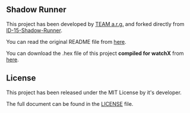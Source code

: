 ## **Shadow Runner**

This project has been developed by [TEAM a.r.g.][1] and forked directly from [ID-15-Shadow-Runner][2].

You can read the original README file from [here][3].

You can download the .hex file of this project **compiled for watchX** from [here][4].

## **License**

This project has been released under the MIT License by it's developer.

The full document can be found in the [LICENSE][5] file.

[1]: http://www.team-arg.org/more-about.html
[2]: https://github.com/Team-ARG-Museum/ID-15-Shadow-Runner
[3]: https://github.com/argeX-official/ID-15-Shadow-Runner/blob/master/OLD_README.md
[4]: https://github.com/argeX-official/ID-15-Shadow-Runner/releases
[5]: https://github.com/argeX-official/ID-15-Shadow-Runner/blob/master/license.txt
